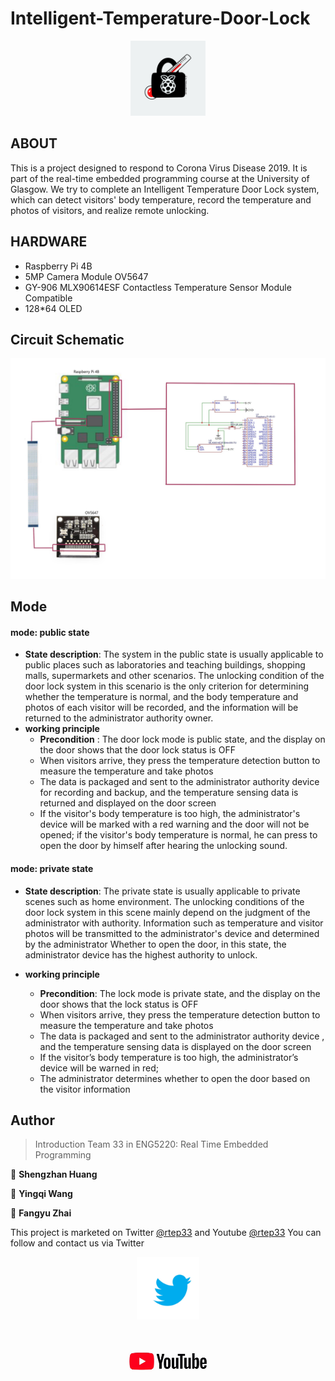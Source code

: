 # Intelligent-Temperature-Door-Lock

<p align="center">
  <a href="https://github.com/ShengzhanHuang/Intelligent-Temperature-Door-Lock"><img height=120 src="Resources/logo.jpg"></img></a>
</p>  


## ABOUT

This is a project designed to respond to Corona Virus Disease 2019. It is part of the real-time embedded programming course at the University of Glasgow. We try to complete an Intelligent Temperature Door Lock system, which can detect visitors' body temperature, record the temperature and photos of visitors, and realize remote unlocking.

## HARDWARE
- Raspberry Pi 4B
- 5MP Camera Module OV5647
- GY-906 MLX90614ESF Contactless Temperature Sensor Module Compatible
-  128*64 OLED

## Circuit Schematic
![circuit schematic](https://github.com/ShengzhanHuang/Intelligent-Temperature-Door-Lock/blob/main/Resources/circuit%20schematic.jpg)

## Mode
#### mode: public state
+ **State description**: The system in the public state is usually applicable to public places such as laboratories and teaching buildings, shopping malls, supermarkets and other scenarios. The unlocking condition of the door lock system in this scenario is the only criterion for determining whether the temperature is normal, and the body temperature and photos of each visitor will be recorded, and the information will be returned to the administrator authority owner.
+ **working principle**
	+ **Precondition** : The door lock mode is public state, and the display on the door shows that the door lock status is OFF
	+ When visitors arrive, they press the temperature detection button to measure the temperature and take photos
	+ The data is packaged and sent to the administrator authority device for recording and backup, and the temperature sensing data is returned and displayed on the door screen
	+ If the visitor's body temperature is too high, the administrator's device will be marked with a red warning and the door will not be opened; if the visitor's body temperature is normal, he can press to open the door by himself after hearing the unlocking sound.

#### mode: private state
+ **State description**: The private state is usually applicable to private scenes such as home environment. The unlocking conditions of the door lock system in this scene mainly depend on the judgment of the administrator with authority. Information such as temperature and visitor photos will be transmitted to the administrator's device and determined by the administrator Whether to open the door, in this state, the administrator device has the highest authority to unlock.

+ **working principle**
	+ **Precondition**: The lock mode is private state, and the display on the door shows that the lock status is OFF
	+ When visitors arrive, they press the temperature detection button to measure the temperature and take photos
	+ The data is packaged and sent to the administrator authority device , and the temperature sensing data is displayed on the door screen
	+ If the visitor’s body temperature is too high, the administrator’s device will be warned in red;
	+ The administrator determines whether to open the door based on the visitor information


## Author
> Introduction Team 33 in ENG5220: Real Time Embedded Programming

👤 **Shengzhan Huang**

👤 **Yingqi Wang**

👤 **Fangyu Zhai**


This project is marketed on Twitter [@rtep33](https://twitter.com/home?lang=zh-cn) and Youtube [@rtep33](https://www.youtube.com/channel/UCCvc7pFWic0xjirFMHCyqww)
You can follow and contact us via Twitter
<p align="center">
  <a href="https://twitter.com/home?lang=zh-cn"><img height=100 src="Resources/twitter.jpg"></img></a>
</p>  
<p align="center">
  <a href="https://www.youtube.com/channel/UCCvc7pFWic0xjirFMHCyqww"><img height=100 src="Resources/youtube.jpg"></img></a>
</p>  

